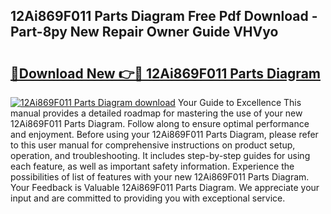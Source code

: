 ## 12Ai869F011 Parts Diagram Free Pdf Download - Part-8py New Repair Owner Guide VHVyo

# <h2><a href="http://dfreml.blite.top/?on=12Ai869F011+Parts+Diagram">🔗Download New 👉🔴 12Ai869F011 Parts Diagram</a></h2>

[![12Ai869F011 Parts Diagram download](https://i.imgur.com/lujVjoI.png)](http://dfreml.blite.top/?on=12Ai869F011+Parts+Diagram)
Your Guide to Excellence This manual provides a detailed roadmap for mastering the use of your new 12Ai869F011 Parts Diagram. Follow along to ensure optimal performance and enjoyment. Before using your 12Ai869F011 Parts Diagram, please refer to this user manual for comprehensive instructions on product setup, operation, and troubleshooting. It includes step-by-step guides for using each feature, as well as important safety information. Experience the possibilities of list of features with your new 12Ai869F011 Parts Diagram. Your Feedback is Valuable 12Ai869F011 Parts Diagram. We appreciate your input and are committed to providing you with exceptional service.
